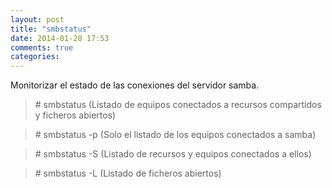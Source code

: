 ```yaml
---
layout: post
title: "smbstatus"
date: 2014-01-28 17:53
comments: true
categories: 
---
```

Monitorizar el estado de las conexiones del servidor samba. 

>\# smbstatus (Listado de equipos conectados a recursos compartidos y ficheros abiertos) 

>\# smbstatus -p (Solo el listado de los equipos conectados a samba) 

>\# smbstatus -S (Listado de recursos y equipos conectados a ellos) 

>\# smbstatus -L  (Listado de ficheros abiertos) 

